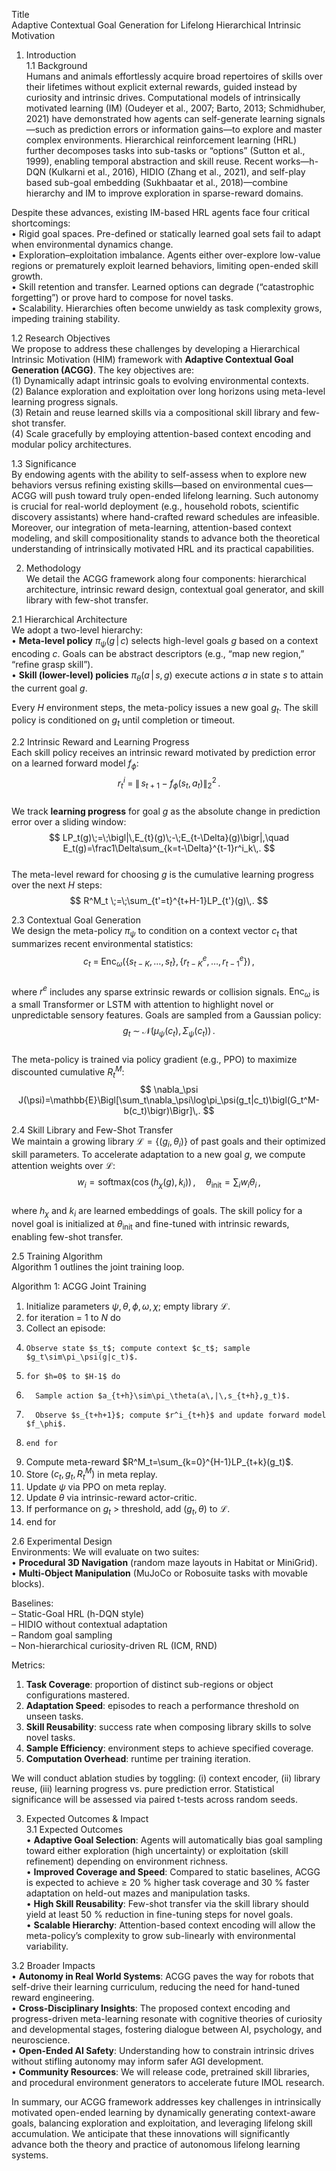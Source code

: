 Title  
Adaptive Contextual Goal Generation for Lifelong Hierarchical Intrinsic Motivation  

1. Introduction  
1.1 Background  
Humans and animals effortlessly acquire broad repertoires of skills over their lifetimes without explicit external rewards, guided instead by curiosity and intrinsic drives. Computational models of intrinsically motivated learning (IM) (Oudeyer et al., 2007; Barto, 2013; Schmidhuber, 2021) have demonstrated how agents can self-generate learning signals—such as prediction errors or information gains—to explore and master complex environments. Hierarchical reinforcement learning (HRL) further decomposes tasks into sub-tasks or “options” (Sutton et al., 1999), enabling temporal abstraction and skill reuse. Recent works—h-DQN (Kulkarni et al., 2016), HIDIO (Zhang et al., 2021), and self-play based sub-goal embedding (Sukhbaatar et al., 2018)—combine hierarchy and IM to improve exploration in sparse-reward domains.  

Despite these advances, existing IM-based HRL agents face four critical shortcomings:  
• Rigid goal spaces. Pre-defined or statically learned goal sets fail to adapt when environmental dynamics change.  
• Exploration–exploitation imbalance. Agents either over-explore low-value regions or prematurely exploit learned behaviors, limiting open-ended skill growth.  
• Skill retention and transfer. Learned options can degrade (“catastrophic forgetting”) or prove hard to compose for novel tasks.  
• Scalability. Hierarchies often become unwieldy as task complexity grows, impeding training stability.  

1.2 Research Objectives  
We propose to address these challenges by developing a Hierarchical Intrinsic Motivation (HIM) framework with **Adaptive Contextual Goal Generation (ACGG)**. The key objectives are:  
(1) Dynamically adapt intrinsic goals to evolving environmental contexts.  
(2) Balance exploration and exploitation over long horizons using meta-level learning progress signals.  
(3) Retain and reuse learned skills via a compositional skill library and few-shot transfer.  
(4) Scale gracefully by employing attention-based context encoding and modular policy architectures.  

1.3 Significance  
By endowing agents with the ability to self-assess when to explore new behaviors versus refining existing skills—based on environmental cues—ACGG will push toward truly open-ended lifelong learning. Such autonomy is crucial for real-world deployment (e.g., household robots, scientific discovery assistants) where hand-crafted reward schedules are infeasible. Moreover, our integration of meta-learning, attention-based context modeling, and skill compositionality stands to advance both the theoretical understanding of intrinsically motivated HRL and its practical capabilities.  

2. Methodology  
We detail the ACGG framework along four components: hierarchical architecture, intrinsic reward design, contextual goal generator, and skill library with few-shot transfer.  

2.1 Hierarchical Architecture  
We adopt a two-level hierarchy:  
• **Meta-level policy** $\pi_\psi(g\,|\,c)$ selects high-level goals $g$ based on a context encoding $c$. Goals can be abstract descriptors (e.g., “map new region,” “refine grasp skill”).  
• **Skill (lower-level) policies** $\pi_\theta(a\,|\,s,g)$ execute actions $a$ in state $s$ to attain the current goal $g$.  

Every $H$ environment steps, the meta-policy issues a new goal $g_t$. The skill policy is conditioned on $g_t$ until completion or timeout.  

2.2 Intrinsic Reward and Learning Progress  
Each skill policy receives an intrinsic reward motivated by prediction error on a learned forward model $f_\phi$:  
$$
r^i_t \;=\;\|\,s_{t+1} - f_\phi(s_t,a_t)\|_2^2\,.  
$$  
We track **learning progress** for goal $g$ as the absolute change in prediction error over a sliding window:  
$$
LP_t(g)\;=\;\bigl|\,E_{t}(g)\;-\;E_{t-\Delta}(g)\bigr|,\quad
E_t(g)=\frac1\Delta\sum_{k=t-\Delta}^{t-1}r^i_k\,.  
$$  
The meta-level reward for choosing $g$ is the cumulative learning progress over the next $H$ steps:  
$$
R^M_t \;=\;\sum_{t'=t}^{t+H-1}LP_{t'}(g)\,.  
$$  

2.3 Contextual Goal Generation  
We design the meta-policy $\pi_\psi$ to condition on a context vector $c_t$ that summarizes recent environmental statistics:  
$$
c_t \;=\;\mathrm{Enc}_\omega\bigl(\{s_{t-K},\dots,s_t\},\{r^e_{t-K},\dots,r^e_{t-1}\}\bigr)\,,
$$  
where $r^e$ includes any sparse extrinsic rewards or collision signals. $\mathrm{Enc}_\omega$ is a small Transformer or LSTM with attention to highlight novel or unpredictable sensory features. Goals are sampled from a Gaussian policy:  
$$
g_t\;\sim\;\mathcal{N}\bigl(\mu_\psi(c_t),\,\Sigma_\psi(c_t)\bigr)\,.  
$$  
The meta-policy is trained via policy gradient (e.g., PPO) to maximize discounted cumulative $R^M_t$:  
$$
\nabla_\psi J(\psi)=\mathbb{E}\Bigl[\sum_t\nabla_\psi\log\pi_\psi(g_t|c_t)\bigl(G_t^M-b(c_t)\bigr)\Bigr]\,.  
$$  

2.4 Skill Library and Few-Shot Transfer  
We maintain a growing library $\mathcal{L}=\{(g_i,\theta_i)\}$ of past goals and their optimized skill parameters. To accelerate adaptation to a new goal $g$, we compute attention weights over $\mathcal{L}$:  
$$
w_i = \mathrm{softmax}\bigl(\cos\bigl(h_\chi(g),\,k_i\bigr)\bigr)\,,\quad
\theta_{\mathrm{init}} = \sum_i w_i\theta_i\,,
$$  
where $h_\chi$ and $k_i$ are learned embeddings of goals. The skill policy for a novel goal is initialized at $\theta_{\mathrm{init}}$ and fine-tuned with intrinsic rewards, enabling few-shot transfer.  

2.5 Training Algorithm  
Algorithm 1 outlines the joint training loop.  

Algorithm 1: ACGG Joint Training  
1. Initialize parameters $\psi,\theta,\phi,\omega,\chi$; empty library $\mathcal{L}$.  
2. for iteration = 1 to $N$ do  
3.   Collect an episode:  
4.     Observe state $s_t$; compute context $c_t$; sample $g_t\sim\pi_\psi(g|c_t)$.  
5.     for $h=0$ to $H-1$ do  
6.       Sample action $a_{t+h}\sim\pi_\theta(a\,|\,s_{t+h},g_t)$.  
7.       Observe $s_{t+h+1}$; compute $r^i_{t+h}$ and update forward model $f_\phi$.  
8.     end for  
9.   Compute meta-reward $R^M_t=\sum_{k=0}^{H-1}LP_{t+k}(g_t)$.  
10.  Store $(c_t,g_t,R^M_t)$ in meta replay.  
11.  Update $\psi$ via PPO on meta replay.  
12.  Update $\theta$ via intrinsic-reward actor-critic.  
13.  If performance on $g_t$ > threshold, add $(g_t,\theta)$ to $\mathcal{L}$.  
14. end for  

2.6 Experimental Design  
Environments: We will evaluate on two suites:  
• **Procedural 3D Navigation** (random maze layouts in Habitat or MiniGrid).  
• **Multi-Object Manipulation** (MuJoCo or Robosuite tasks with movable blocks).  

Baselines:  
– Static-Goal HRL (h-DQN style)  
– HIDIO without contextual adaptation  
– Random goal sampling  
– Non-hierarchical curiosity-driven RL (ICM, RND)  

Metrics:  
1. **Task Coverage**: proportion of distinct sub-regions or object configurations mastered.  
2. **Adaptation Speed**: episodes to reach a performance threshold on unseen tasks.  
3. **Skill Reusability**: success rate when composing library skills to solve novel tasks.  
4. **Sample Efficiency**: environment steps to achieve specified coverage.  
5. **Computation Overhead**: runtime per training iteration.  

We will conduct ablation studies by toggling: (i) context encoder, (ii) library reuse, (iii) learning progress vs. pure prediction error. Statistical significance will be assessed via paired t-tests across random seeds.  

3. Expected Outcomes & Impact  
3.1 Expected Outcomes  
• **Adaptive Goal Selection**: Agents will automatically bias goal sampling toward either exploration (high uncertainty) or exploitation (skill refinement) depending on environment richness.  
• **Improved Coverage and Speed**: Compared to static baselines, ACGG is expected to achieve ≥ 20 % higher task coverage and 30 % faster adaptation on held-out mazes and manipulation tasks.  
• **High Skill Reusability**: Few-shot transfer via the skill library should yield at least 50 % reduction in fine-tuning steps for novel goals.  
• **Scalable Hierarchy**: Attention-based context encoding will allow the meta-policy’s complexity to grow sub-linearly with environmental variability.  

3.2 Broader Impacts  
• **Autonomy in Real World Systems**: ACGG paves the way for robots that self-drive their learning curriculum, reducing the need for hand-tuned reward engineering.  
• **Cross-Disciplinary Insights**: The proposed context encoding and progress-driven meta-learning resonate with cognitive theories of curiosity and developmental stages, fostering dialogue between AI, psychology, and neuroscience.  
• **Open-Ended AI Safety**: Understanding how to constrain intrinsic drives without stifling autonomy may inform safer AGI development.  
• **Community Resources**: We will release code, pretrained skill libraries, and procedural environment generators to accelerate future IMOL research.  

In summary, our ACGG framework addresses key challenges in intrinsically motivated open-ended learning by dynamically generating context-aware goals, balancing exploration and exploitation, and leveraging lifelong skill accumulation. We anticipate that these innovations will significantly advance both the theory and practice of autonomous lifelong learning systems.